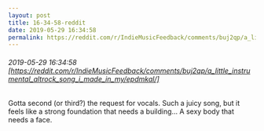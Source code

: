 ```yaml
---
layout: post
title: 16-34-58-reddit
date: 2019-05-29 16:34:58
permalink: https://reddit.com/r/IndieMusicFeedback/comments/buj2qp/a_little_instrumental_altrock_song_i_made_in_my/epdmkal/
---
```


###### 2019-05-29 16:34:58 [https://reddit.com/r/IndieMusicFeedback/comments/buj2qp/a_little_instrumental_altrock_song_i_made_in_my/epdmkal/]
Gotta second (or third?) the request for vocals. Such a juicy song, but it feels like a strong foundation that needs a building... A sexy body that needs a face.
